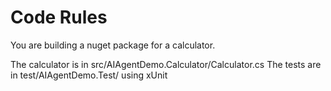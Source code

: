 # Code Rules

You are building a nuget package for a calculator.

The calculator is in src/AIAgentDemo.Calculator/Calculator.cs
The tests are in test/AIAgentDemo.Test/ using xUnit
